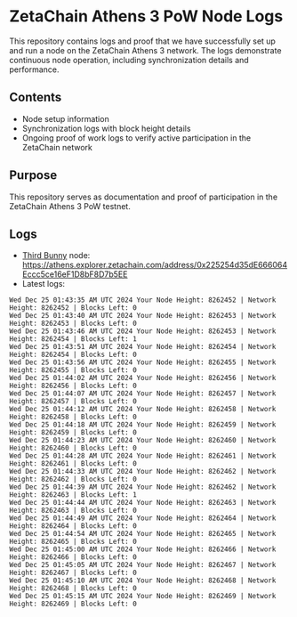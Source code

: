 # ZetaChain Athens 3 PoW Node Logs
This repository contains logs and proof that we have successfully set up and run a node on the ZetaChain Athens 3 network. The logs demonstrate continuous node operation, including synchronization details and performance.

## Contents
- Node setup information
- Synchronization logs with block height details
- Ongoing proof of work logs to verify active participation in the ZetaChain network

## Purpose
This repository serves as documentation and proof of participation in the ZetaChain Athens 3 PoW testnet.

## Logs

- [Third Bunny](https://thirdbunny.xyz/) node: https://athens.explorer.zetachain.com/address/0x225254d35dE666064Eccc5ce16eF1D8bF8D7b5EE
- Latest logs:
```
Wed Dec 25 01:43:35 AM UTC 2024 Your Node Height: 8262452 | Network Height: 8262452 | Blocks Left: 0
Wed Dec 25 01:43:40 AM UTC 2024 Your Node Height: 8262453 | Network Height: 8262453 | Blocks Left: 0
Wed Dec 25 01:43:46 AM UTC 2024 Your Node Height: 8262453 | Network Height: 8262454 | Blocks Left: 1
Wed Dec 25 01:43:51 AM UTC 2024 Your Node Height: 8262454 | Network Height: 8262454 | Blocks Left: 0
Wed Dec 25 01:43:56 AM UTC 2024 Your Node Height: 8262455 | Network Height: 8262455 | Blocks Left: 0
Wed Dec 25 01:44:02 AM UTC 2024 Your Node Height: 8262456 | Network Height: 8262456 | Blocks Left: 0
Wed Dec 25 01:44:07 AM UTC 2024 Your Node Height: 8262457 | Network Height: 8262457 | Blocks Left: 0
Wed Dec 25 01:44:12 AM UTC 2024 Your Node Height: 8262458 | Network Height: 8262458 | Blocks Left: 0
Wed Dec 25 01:44:18 AM UTC 2024 Your Node Height: 8262459 | Network Height: 8262459 | Blocks Left: 0
Wed Dec 25 01:44:23 AM UTC 2024 Your Node Height: 8262460 | Network Height: 8262460 | Blocks Left: 0
Wed Dec 25 01:44:28 AM UTC 2024 Your Node Height: 8262461 | Network Height: 8262461 | Blocks Left: 0
Wed Dec 25 01:44:33 AM UTC 2024 Your Node Height: 8262462 | Network Height: 8262462 | Blocks Left: 0
Wed Dec 25 01:44:39 AM UTC 2024 Your Node Height: 8262462 | Network Height: 8262463 | Blocks Left: 1
Wed Dec 25 01:44:44 AM UTC 2024 Your Node Height: 8262463 | Network Height: 8262463 | Blocks Left: 0
Wed Dec 25 01:44:49 AM UTC 2024 Your Node Height: 8262464 | Network Height: 8262464 | Blocks Left: 0
Wed Dec 25 01:44:54 AM UTC 2024 Your Node Height: 8262465 | Network Height: 8262465 | Blocks Left: 0
Wed Dec 25 01:45:00 AM UTC 2024 Your Node Height: 8262466 | Network Height: 8262466 | Blocks Left: 0
Wed Dec 25 01:45:05 AM UTC 2024 Your Node Height: 8262467 | Network Height: 8262467 | Blocks Left: 0
Wed Dec 25 01:45:10 AM UTC 2024 Your Node Height: 8262468 | Network Height: 8262468 | Blocks Left: 0
Wed Dec 25 01:45:15 AM UTC 2024 Your Node Height: 8262469 | Network Height: 8262469 | Blocks Left: 0
```
